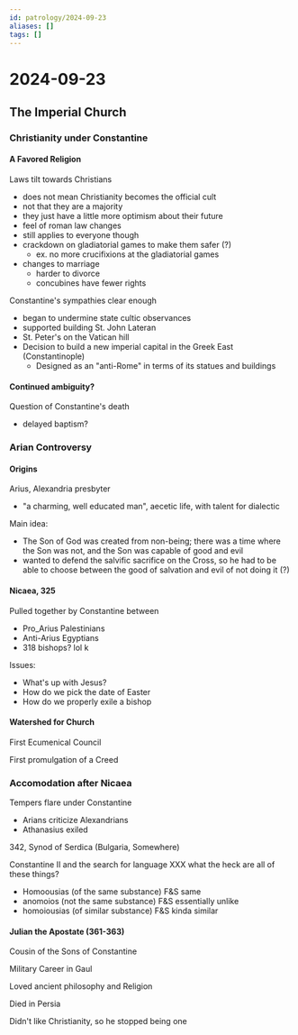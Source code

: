 ```yaml
---
id: patrology/2024-09-23
aliases: []
tags: []
---
```


# 2024-09-23

## The Imperial Church

### Christianity under Constantine

#### A Favored Religion
Laws tilt towards Christians
- does not mean Christianity becomes the official cult
- not that they are a majority
- they just have a little more optimism about their future
- feel of roman law changes
- still applies to everyone though
- crackdown on gladiatorial games to make them safer (?)
    - ex. no more crucifixions at the gladiatorial games
- changes to marriage
    - harder to divorce
    - concubines have fewer rights

Constantine's sympathies clear enough
- began to undermine state cultic observances
- supported building St. John Lateran 
- St. Peter's on the Vatican hill
- Decision to build a new imperial capital in the Greek East (Constantinople)
    - Designed as an "anti-Rome" in terms of its statues and buildings

#### Continued ambiguity?
Question of Constantine's death
- delayed baptism? 

### Arian Controversy
#### Origins
Arius, Alexandria presbyter
- "a charming, well educated man", aecetic life, with talent for dialectic

Main idea:
- The Son of God was created from non-being; there was a time where the Son was
not, and the Son was capable of good and evil
- wanted to defend the salvific sacrifice on the Cross, so he had to be able to
choose between the good of salvation and evil of not doing it (?)

#### Nicaea, 325
Pulled together by Constantine between
- Pro_Arius Palestinians
- Anti-Arius Egyptians
- 318 bishops? lol k

Issues:
- What's up with Jesus?
- How do we pick the date of Easter
- How do we properly exile a bishop


#### Watershed for Church
First Ecumenical Council

First promulgation of a Creed


### Accomodation after Nicaea

Tempers flare under Constantine
- Arians criticize Alexandrians
- Athanasius exiled 

342, Synod of Serdica (Bulgaria, Somewhere)

Constantine II and the search for language
XXX what the heck are all of these things?
- Homoousias (of the same substance) F&S same
- anomoios  (not the same substance) F&S essentially unlike
- homoiousias (of similar substance) F&S kinda similar

#### Julian the Apostate (361-363)
Cousin of the Sons of Constantine

Military Career in Gaul

Loved ancient philosophy and Religion

Died in Persia

Didn't like Christianity, so he stopped being one




















